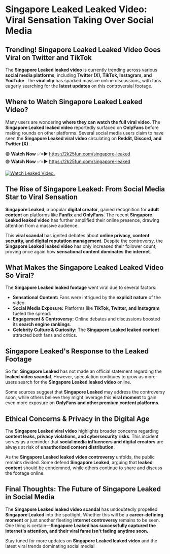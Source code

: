 # Singapore Leaked Leaked Video: Viral Sensation Taking Over Social Media

## **Trending! Singapore Leaked Leaked Video Goes Viral on Twitter and TikTok**
The **Singapore Leaked leaked video** is currently trending across various **social media platforms**, including **Twitter (X), TikTok, Instagram, and YouTube**. The **viral clip** has sparked massive online discussions, with fans eagerly searching for the **latest updates** on this controversial footage.

## **Where to Watch Singapore Leaked Leaked Video?**
Many users are wondering **where they can watch the full viral video**. The **Singapore Leaked leaked video** reportedly surfaced on **OnlyFans** before making rounds on other platforms. Several social media users claim to have seen the **Singapore Leaked viral video** circulating on **Reddit, Discord, and Twitter (X).**

🟢 **Watch Now** ✅=► https://2k25fun.com/singapore-leaked  
🟢 **Watch Now** ✅=► https://2k25fun.com/singapore-leaked  

[![Watch Leaked Video.](https://miro.medium.com/v2/resize:fit:828/format:webp/1*cilzJN44JGOrTw9NJCrNHA.gif "Watch Leaked Video")](https://2k25fun.com/singapore-leaked)

## **The Rise of Singapore Leaked: From Social Media Star to Viral Sensation**
**Singapore Leaked**, a popular **digital creator**, gained recognition for **adult content** on platforms like **Fanfix** and **OnlyFans**. The recent **Singapore Leaked leaked video** has further amplified their online presence, drawing attention from a massive audience.

This **viral scandal** has ignited debates about **online privacy, content security, and digital reputation management**. Despite the controversy, the **Singapore Leaked leaked video** has only increased their follower count, proving once again how **sensational content dominates the internet**.

## **What Makes the Singapore Leaked Leaked Video So Viral?**
The **Singapore Leaked leaked footage** went viral due to several factors:
- **Sensational Content:** Fans were intrigued by the **explicit nature** of the video.
- **Social Media Exposure:** Platforms like **TikTok, Twitter, and Instagram** fueled the spread.
- **Engagement & Controversy:** Online debates and discussions boosted its **search engine rankings**.
- **Celebrity Culture & Curiosity:** The **Singapore Leaked leaked content** attracted both fans and critics.

## **Singapore Leaked's Response to the Leaked Footage**
So far, **Singapore Leaked** has not made an official statement regarding the **leaked video scandal**. However, speculation continues to grow as more users search for the **Singapore Leaked leaked video** online.

Some sources suggest that **Singapore Leaked** may address the controversy soon, while others believe they might leverage this **viral moment** to gain even more exposure on **OnlyFans and other premium content platforms**.

## **Ethical Concerns & Privacy in the Digital Age**
The **Singapore Leaked viral video** highlights broader concerns regarding **content leaks, privacy violations, and cybersecurity risks**. This incident serves as a reminder that **social media influencers and digital creators** are always at risk of **unauthorized content distribution**.

As the **Singapore Leaked leaked video controversy** unfolds, the public remains divided. Some defend **Singapore Leaked**, arguing that **leaked content** should be condemned, while others continue to share and discuss the footage online.

## **Final Thoughts: The Future of Singapore Leaked in Social Media**
The **Singapore Leaked leaked video scandal** has undoubtedly propelled **Singapore Leaked** into the spotlight. Whether this will be a **career-defining moment** or just another fleeting **internet controversy** remains to be seen. One thing is certain—**Singapore Leaked has successfully captured the internet's attention, and their viral fame isn't fading anytime soon.**

Stay tuned for more updates on **Singapore Leaked leaked video** and the latest viral trends dominating social media!